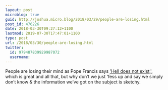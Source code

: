 ```yaml
---
layout: post
microblog: true
guid: http://joshua.micro.blog/2018/03/29/people-are-losing.html
post_id: 476226
date: 2018-03-30T09:27:12+1100
lastmod: 2019-07-30T17:47:01+1100
type: post
url: /2018/03/30/people-are-losing.html
twitter:
  id: 979487839929987072
  username: 
---
```

People are losing their mind as Pope Francis says ['Hell does not exist,'](http://metro.co.uk/2018/03/29/hell-not-exist-says-pope-francis-7427113/amp/), which is great and all that, but why don’t we just ‘fess up and say we simply don’t know & the information we’ve got on the subject is sketchy.
